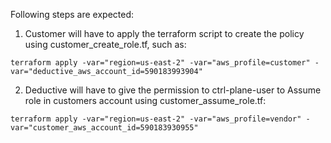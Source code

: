 Following steps are expected:

1. Customer will have to apply the terraform script to create the policy using
   customer_create_role.tf, such as:
```
terraform apply -var="region=us-east-2" -var="aws_profile=customer" -var="deductive_aws_account_id=590183993904"
```
2. Deductive will have to give the permission to ctrl-plane-user to Assume role in
   customers account using customer_assume_role.tf:
```
terraform apply -var="region=us-east-2" -var="aws_profile=vendor" -var="customer_aws_account_id=590183930955"
```